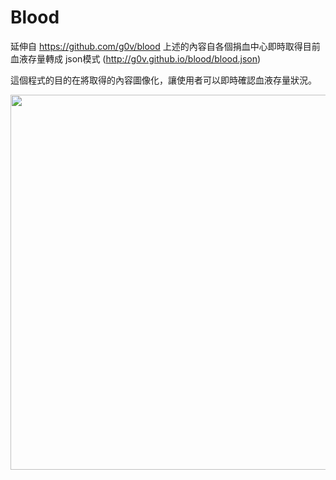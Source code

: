 # Blood
延伸自 https://github.com/g0v/blood
上述的內容自各個捐血中心即時取得目前血液存量轉成 json模式 
(http://g0v.github.io/blood/blood.json)

這個程式的目的在將取得的內容圖像化，讓使用者可以即時確認血液存量狀況。

<image src="Blood/preview/Blood.png" height="600"> </src>
